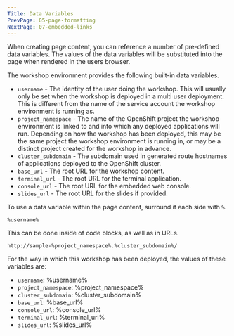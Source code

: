 ```yaml
---
Title: Data Variables
PrevPage: 05-page-formatting
NextPage: 07-embedded-links
---
```


When creating page content, you can reference a number of pre-defined data variables. The values of the data variables will be substituted into the page when rendered in the users browser.

The workshop environment provides the following built-in data variables.

* `username` - The identity of the user doing the workshop. This will usually only be set when the workshop is deployed in a multi user deployment. This is different from the name of the service account the workshop environment is running as.
* `project_namespace` - The name of the OpenShift project the workshop environment is linked to and into which any deployed applications will run. Depending on how the workshop has been deployed, this may be the same project the workshop environment is running in, or may be a distinct project created for the workshop in advance.
* `cluster_subdomain` - The subdomain used in generated route hostnames of applications deployed to the OpenShift cluster.
* `base_url` - The root URL for the workshop content.
* `terminal_url` - The root URL for the terminal application.
* `console_url` - The root URL for the embedded web console.
* `slides_url` - The root URL for the slides if provided.

To use a data variable within the page content, surround it each side with `%`.

<pre><code>%username%</code></pre>

This can be done inside of code blocks, as well as in URLs.

<pre><code>http://sample-%project_namespace%.%cluster_subdomain%/</code></pre>

For the way in which this workshop has been deployed, the values of these variables are:

* `username`: %username%
* `project_namespace`: %project_namespace%
* `cluster_subdomain`: %cluster_subdomain%
* `base_url`: %base_url%
* `console_url`: %console_url%
* `terminal_url`: %terminal_url%
* `slides_url`: %slides_url%

